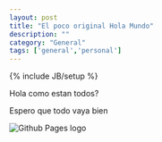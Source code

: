 ```yaml
---
layout: post
title: "El poco original Hola Mundo"
description: ""
category: "General"
tags: ['general','personal']
---
```

{% include JB/setup %}

Hola como estan todos?

Espero que todo vaya bien

![Github Pages logo](http://media02.hongkiat.com/create-github-page/cover.jpg)

